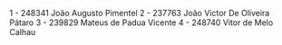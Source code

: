 1 - 248341	João Augusto Pimentel
2 - 237763	João Victor De Oliveira Pátaro
3 - 239829	Mateus de Padua Vicente
4 - 248740	Vitor de Melo Calhau
